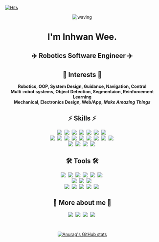 <!--
### Hi there 👋

**finani/finani** is a ✨ _special_ ✨ repository because its `README.md` (this file) appears on your GitHub profile.

Here are some ideas to get you started:

- 🔭 I’m currently working on ...
- 🌱 I’m currently learning ...
- 👯 I’m looking to collaborate on ...
- 🤔 I’m looking for help with ...
- 💬 Ask me about ...
- 📫 How to reach me: ...
- 😄 Pronouns: ...
- ⚡ Fun fact: ...
-->

<!--img src="https://img.shields.io/badge/쓰고자하는_텍스트-컬러코드?style=flat-square&logo=simpleicons에서_아이콘이름&logoColor=white"/></a-->
<!-- referred [here](https://zzsza.github.io/development/2020/07/10/make-github-profile-readme/) [here2](https://velog.io/@woo0_hooo/Github-github-profile-%EA%B0%84%EC%A7%80%EB%82%98%EA%B2%8C-%EA%BE%B8%EB%AF%B8%EA%B8%B0) [here3](https://github.com/ProtossDragoon/ProtossDragoon/blob/master/README.md) -->
<!-- [icons](https://simpleicons.org/) [stats](https://github.com/anuraghazra/github-readme-stats) [hits](https://hits.seeyoufarm.com/) [badges](https://efficientuser.com/2019/09/12/add-some-cool-badges-in-your-github-repo/) -->

  
[![Hits](https://hits.seeyoufarm.com/api/count/incr/badge.svg?url=https%3A%2F%2Fgithub.com%2Ffinani&count_bg=%2300C8FF&title_bg=%23555555&icon=&icon_color=%23E7E7E7&title=hits&edge_flat=false)](https://hits.seeyoufarm.com)

<div align="center">
  
![waving](https://capsule-render.vercel.app/api?type=waving&height=200&text=Hello,&nbsp;Everyone!&fontAlign=35&fontAlignY=40&color=timeGradient)

# I'm Inhwan Wee.

## ✈️ Robotics Software Engineer ✈️

## 🌱 Interests 🌱

**Robotics, OOP, System Design, Guidance, Navigation, Control <br>
Multi-robot systems, Object Detection, Segmentaion, Reinforcement Learning<br>
Mechanical, Electronics Design, Web/App, *Make Amazing Things***
  
## ⚡ Skills ⚡
<p align="center">
  <img src="https://img.shields.io/badge/C++-00599C?style=flat-square&logo=C%2B%2B&logoColor=white"/></a>&nbsp
  <img src="https://img.shields.io/badge/Python-3776AB?style=flat-square&logo=Python&logoColor=white"/></a>&nbsp
  <img src="https://img.shields.io/badge/Swift-F05138?style=flat-square&logo=Swift&logoColor=white"/></a>&nbsp
  <img src="https://img.shields.io/badge/Kotlin-7F52FF?style=flat-square&logo=Kotlin&logoColor=white"/></a>&nbsp
  <img src="https://img.shields.io/badge/ROS-22314E?style=flat-square&logo=ROS&logoColor=white"/></a>&nbsp
  <img src="https://img.shields.io/badge/GitHub-181717?style=flat-square&logo=GitHub&logoColor=white"/></a>&nbsp
  <img src="https://img.shields.io/badge/Docker-2496ED?style=flat-square&logo=Docker&logoColor=white"/></a>&nbsp
  <br>
  <img src="https://img.shields.io/badge/TypeScript-3178C6?style=flat-square&logo=TypeScript&logoColor=white"/></a>&nbsp
  <img src="https://img.shields.io/badge/React-61DAFB?style=flat-square&logo=React&logoColor=black"/></a>&nbsp
  <img src="https://img.shields.io/badge/Dart-0175C2?style=flat-square&logo=Dart&logoColor=white"/></a>&nbsp
  <img src="https://img.shields.io/badge/Flutter-02569B?style=flat-square&logo=Flutter&logoColor=white"/></a>&nbsp
  <img src="https://img.shields.io/badge/Figma-F24E1E?style=flat-square&logo=Figma&logoColor=white"/></a>&nbsp
  <img src="https://img.shields.io/badge/Firebase-FFCA28?style=flat-square&logo=Firebase&logoColor=black"/></a>&nbsp
  <img src="https://img.shields.io/badge/MATLAB-FF452F?style=flat-square&logo=Mathworks&logoColor=white"/></a>&nbsp
  <img src="https://img.shields.io/badge/Plotly-3F4F75?style=flat-square&logo=Plotly&logoColor=white"/></a>&nbsp
  <img src="https://img.shields.io/badge/PyTorch-EE4C2C?style=flat-square&logo=PyTorch&logoColor=white"/></a>&nbsp
  <br>
  <img src="https://img.shields.io/badge/Fusion360-dc8430?style=flat-square&logo=Fusion360&logoColor=white"/></a>&nbsp
  <img src="https://img.shields.io/badge/Amazon&nbsp;EC2-FF9900?style=flat-square&logo=AmazonEC2&logoColor=white"/></a>&nbsp
  <img src="https://img.shields.io/badge/Raspberry&nbsp;Pi-A22846?style=flat-square&logo=Raspberry-Pi&logoColor=white"/></a>&nbsp
  <img src="https://img.shields.io/badge/Arduino-00979D?style=flat-square&logo=Arduino&logoColor=white"/></a>&nbsp
</p>

## 🛠 Tools 🛠
<p align="center">
  <img src="https://img.shields.io/badge/Visual&nbsp;Studio&nbsp;Code-007ACC?style=flat-square&logo=visual-studio-code&logoColor=white"/></a>&nbsp
  <img src="https://img.shields.io/badge/Xcode-147EFB?style=flat-square&logo=xcode&logoColor=white"/></a>&nbsp
  <img src="https://img.shields.io/badge/Android&nbsp;Studio-3DDC84?style=flat-square&logo=Android-Studio&logoColor=white"/></a>&nbsp
  <img src="https://img.shields.io/badge/Confluence-172B4D?style=flat-square&logo=Confluence&logoColor=white"/></a>&nbsp
  <img src="https://img.shields.io/badge/Jira-0052CC?style=flat-square&logo=Jira&logoColor=white"/></a>&nbsp
  <img src="https://img.shields.io/badge/Slack-4A154B?style=flat-square&logo=Slack&logoColor=white"/></a>&nbsp
  <br>
  <img src="https://img.shields.io/badge/Google&nbsp;Colab-F9AB00?style=flat-square&logo=Google-Colab&logoColor=white"/></a>&nbsp
  <img src="https://img.shields.io/badge/LabVIEW-FFD800?style=flat-square&logo=LabVIEW&logoColor=black"/></a>&nbsp
  <img src="https://img.shields.io/badge/Adobe&nbsp;Premiere&nbsp;Pro-9999FF?style=flat-square&logo=Adobe-Premiere-Pro&logoColor=white"/></a>&nbsp
  <br>
  <img src="https://img.shields.io/badge/Overleaf-47A141?style=flat-square&logo=Overleaf&logoColor=white"/></a>&nbsp
  <img src="https://img.shields.io/badge/Microsoft&nbsp;Word-2B579A?style=flat-square&logo=Microsoft-Word&logoColor=white"/></a>&nbsp
  <img src="https://img.shields.io/badge/Microsoft&nbsp;Excel-217346?style=flat-square&logo=Microsoft-Excel&logoColor=white"/></a>&nbsp
  <img src="https://img.shields.io/badge/Microsoft&nbsp;PowerPoint-B7472A?style=flat-square&logo=Microsoft-PowerPoint&logoColor=white"/></a>&nbsp
  <img src="https://img.shields.io/badge/TeamViewer-0E8EE9?style=flat-square&logo=TeamViewer&logoColor=white"/></a>&nbsp
</p>

## 🍒 More about me 🍒
<p align="center">
  <!-- a href="https://engcang.github.io/"><img src="http://img.shields.io/badge/-Tech%20blog-black?style=flat-square&logo=github&logoColor=white"/></a>&nbsp -->
  <a href="https://www.youtube.com/channel/UC0NQ_49jBMDLZrsvvi2J9zA"><img src="https://img.shields.io/badge/Youtube-ff0000?style=flat-square&logo=youtube&logoColor=white"/></a>&nbsp
  <a href="https://www.linkedin.com/in/inhwan-wee/"><img src="https://img.shields.io/badge/LinkedIn-0077b5?style=flat-square&logo=linkedin&logoColor=white"/></a>&nbsp
  <a href="mailto:inhwan.wee@nearthlab.com"><img src="https://img.shields.io/badge/-Email-d14836?style=flat-square&logo=Gmail&logoColor=white"/></a>&nbsp
  <a href="https://scholar.google.com/citations?user=Ifn-negAAAAJ"><img src="https://img.shields.io/badge/GoogleScholar-4B83E3?style=flat-square&logo=google-scholar&logoColor=white"/></a>&nbsp
</p>

<br>

[![Anurag's GitHub stats](https://github-readme-stats.vercel.app/api?username=finani&hide=prs&count_private=true&show_icons=true&theme=react)](https://github.com/anuraghazra/github-readme-stats)

<br>

<!--
## 📌 Pinned repos 📌
[![Readme Card](https://github-readme-stats.vercel.app/api/pin/?username=finani&repo=offboard_drone&theme=react)](https://github.com/engcang/vins-application)
[![Readme Card](https://github-readme-stats.vercel.app/api/pin/?username=finani&repo=WeeBee&theme=react)](https://github.com/engcang/ros-yolo-sort)
[![Readme Card](https://github-readme-stats.vercel.app/api/pin/?username=finani&repo=BME280_I2C_JETSON_NX&theme=react)](https://github.com/engcang/utility_codes)
[![Readme Card](https://github-readme-stats.vercel.app/api/pin/?username=finani&repo=Arduino_ICM20689&theme=react)](https://github.com/engcang/mavros-gazebo-application)
-->
</div>
